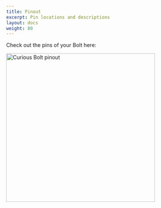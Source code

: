 ```yaml
---
title: Pinout
excerpt: Pin locations and descriptions
layout: docs
weight: 80
---
```


Check out the pins of your Bolt here:

<img src="../../../images/bolt_pinout.png" alt="Curious Bolt pinout" style="width:25rem;"/>